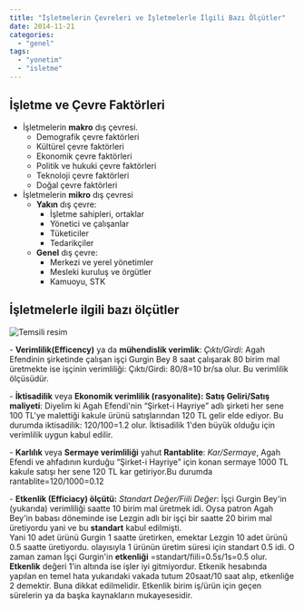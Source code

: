 ```yaml
---
title: "İşletmelerin Çevreleri ve İşletmelerle İlgili Bazı Ölçütler"
date: 2014-11-21
categories: 
  - "genel"
tags: 
  - "yonetim"
  - "isletme"
---
```


## İşletme ve Çevre Faktörleri

- İşletmelerin **makro** dış çevresi.
    - Demografik çevre faktörleri
    - Kültürel çevre faktörleri
    - Ekonomik çevre faktörleri
    - Politik ve hukuki çevre faktörleri
    - Teknoloji çevre faktörleri
    - Doğal çevre faktörleri
- İşletmelerin **mikro** dış çevresi
    - **Yakın** dış çevre:
        - İşletme sahipleri, ortaklar
        - Yönetici ve çalışanlar
        - Tüketiciler
        - Tedarikçiler
    - **Genel** dış çevre:
        - Merkezi ve yerel yönetimler
        - Mesleki kuruluş ve örgütler
        - Kamuoyu, STK

## İşletmelerle ilgili bazı ölçütler

![Temsili resim](/images/call-centre-efficiency.jpg)

\- **Verimlilik(Efficency)** ya da **mühendislik verimlik**: _Çıktı/Girdi_: Agah Efendinin şirketinde çalışan işçi Gurgin Bey 8 saat çalışarak 80 birim mal üretmekte ise işçinin verimliliği: Çıktı/Girdi: 80/8=10 br/sa olur. Bu verimlilik ölçüsüdür.

\- **İktisadilik** veya **Ekonomik verimlilik (rasyonalite):** **Satış Geliri/Satış maliyeti**: Diyelim ki Agah Efendi'nin “Şirket-i Hayriye” adlı şirketi her sene 100 TL'ye malettiği kakule ürünü satışlarından 120 TL gelir elde ediyor. Bu durumda iktisadilik: 120/100=1.2 olur. İktisadilik 1'den büyük olduğu için verimlilik uygun kabul edilir.

\- **Karlılık** veya **Sermaye verimliliği** yahut **Rantablite**: _Kar/Sermaye_, Agah Efendi ve ahfadının kurduğu “Şirket-i Hayriye” için konan sermaye 1000 TL kakule satışı her sene 120 TL kar getiriyor.Bu durumda rantablite=120/1000=0.12

\- **Etkenlik (Efficiacy) ölçütü:** _Standart Değer/Fiili Değer_: İşçi Gurgin Bey'in (yukarıda) verimliliği saatte 10 birim mal üretmek idi. Oysa patron Agah Bey'in babası döneminde ise Lezgin adlı bir işçi bir saatte 20 birim mal üretiyordu yani ve bu **standart** kabul edilmişti.  
Yani 10 adet ürünü Gurgin 1 saatte üretirken, emektar Lezgin 10 adet ürünü 0.5 saatte üretiyordu. olayısıyla 1 ürünün üretim süresi için standart 0.5 idi. O zaman zaman İşçi Gurgin'in **etkenliği** =standart/fiili=0.5s/1s=0.5 olur. **Etkenlik** değeri 1'in altında ise işler iyi gitmiyordur. Etkenik hesabında yapılan en temel hata yukarıdaki vakada tutum 20saat/10 saat alıp, etkenliğe 2 demektir. Buna dikkat edilmelidir. Etkenlik birim iş/ürün için geçen sürelerin ya da başka kaynakların mukayesesidir.
